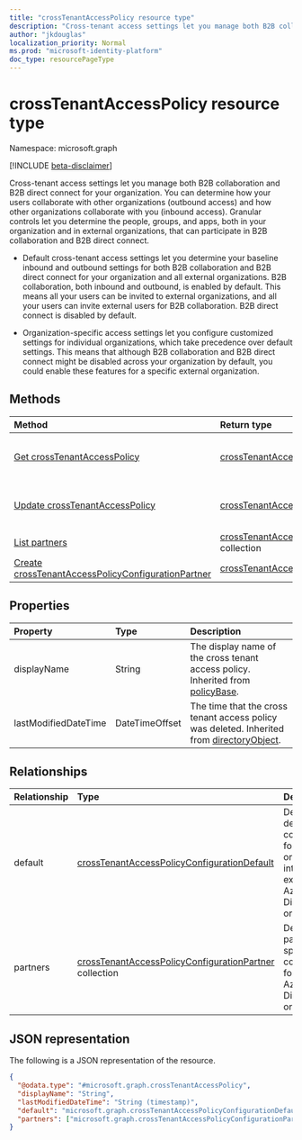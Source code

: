 ```yaml
---
title: "crossTenantAccessPolicy resource type"
description: "Cross-tenant access settings let you manage both B2B collaboration and B2B direct connect for your organization."
author: "jkdouglas"
localization_priority: Normal
ms.prod: "microsoft-identity-platform"
doc_type: resourcePageType
---
```


# crossTenantAccessPolicy resource type

Namespace: microsoft.graph

[!INCLUDE [beta-disclaimer](../../includes/beta-disclaimer.md)]

Cross-tenant access settings let you manage both B2B collaboration and B2B direct connect for your organization. You can determine how your users collaborate with other organizations (outbound access) and how other organizations collaborate with you (inbound access). Granular controls let you determine the people, groups, and apps, both in your organization and in external organizations, that can participate in B2B collaboration and B2B direct connect.

- Default cross-tenant access settings let you determine your baseline inbound and outbound settings for both B2B collaboration and B2B direct connect for your organization and all external organizations. B2B collaboration, both inbound and outbound, is enabled by default. This means all your users can be invited to external organizations, and all your users can invite external users for B2B collaboration. B2B direct connect is disabled by default.

- Organization-specific access settings let you configure customized settings for individual organizations, which take precedence over default settings. This means that although B2B collaboration and B2B direct connect might be disabled across your organization by default, you could enable these features for a specific external organization.

## Methods

|Method|Return type|Description|
|:---|:---|:---|
|[Get crossTenantAccessPolicy](../api/crosstenantaccesspolicy-get.md)|[crossTenantAccessPolicy](../resources/crosstenantaccesspolicy.md)|Read the properties and relationships of a [crossTenantAccessPolicy](../resources/crosstenantaccesspolicy.md) object.|
|[Update crossTenantAccessPolicy](../api/crosstenantaccesspolicy-update.md)|[crossTenantAccessPolicy](../resources/crosstenantaccesspolicy.md)|Update the properties of a [crossTenantAccessPolicy](../resources/crosstenantaccesspolicy.md) object.|
|[List partners](../api/crosstenantaccesspolicy-list-partners.md)|[crossTenantAccessPolicyConfigurationPartner](../resources/crosstenantaccesspolicyconfigurationpartner.md) collection|Get a list of all partner specific configurations.|
|[Create crossTenantAccessPolicyConfigurationPartner](../api/crosstenantaccesspolicy-post-partners.md)|[crossTenantAccessPolicyConfigurationPartner](../resources/crosstenantaccesspolicyconfigurationpartner.md)|Create a new partner specific configuration.|

## Properties

|Property|Type|Description|
|:---|:---|:---|
|displayName|String|The display name of the cross tenant access policy. Inherited from [policyBase](../resources/policybase.md).|
|lastModifiedDateTime|DateTimeOffset|The time that the cross tenant access policy was deleted. Inherited from [directoryObject](../resources/directoryobject.md).|

## Relationships

|Relationship|Type|Description|
|:---|:---|:---|
|default|[crossTenantAccessPolicyConfigurationDefault](../resources/crosstenantaccesspolicyconfigurationdefault.md)|Defines the default configuration for how your organization interacts with external Azure Active Directory organizations.|
|partners|[crossTenantAccessPolicyConfigurationPartner](../resources/crosstenantaccesspolicyconfigurationpartner.md) collection|Defines partner specific configurations for external Azure Active Directory organizations.|

## JSON representation

The following is a JSON representation of the resource.
<!-- {
  "blockType": "resource",
  "keyProperty": "id",
  "@odata.type": "microsoft.graph.crossTenantAccessPolicy",
  "openType": false
}
-->

``` json
{
  "@odata.type": "#microsoft.graph.crossTenantAccessPolicy",
  "displayName": "String",
  "lastModifiedDateTime": "String (timestamp)",
  "default": "microsoft.graph.crossTenantAccessPolicyConfigurationDefault",
  "partners": ["microsoft.graph.crossTenantAccessPolicyConfigurationPartner"]
}
```
